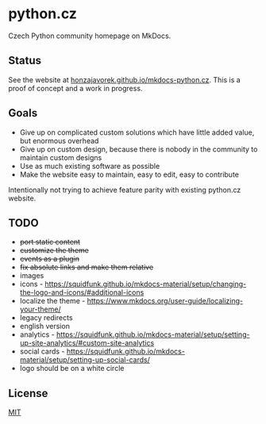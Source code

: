# python.cz

Czech Python community homepage on MkDocs.

## Status

See the website at [honzajavorek.github.io/mkdocs-python.cz](https://honzajavorek.github.io/mkdocs-python.cz/).
This is a proof of concept and a work in progress.

## Goals

-   Give up on complicated custom solutions which have little added value, but enormous overhead
-   Give up on custom design, because there is nobody in the community to maintain custom designs
-   Use as much existing software as possible
-   Make the website easy to maintain, easy to edit, easy to contribute

Intentionally not trying to achieve feature parity with existing python.cz website.

## TODO

-   ~~port static content~~
-   ~~customize the theme~~
-   ~~events as a plugin~~
-   ~~fix absolute links and make them relative~~
-   images
-   icons - https://squidfunk.github.io/mkdocs-material/setup/changing-the-logo-and-icons/#additional-icons
-   localize the theme - https://www.mkdocs.org/user-guide/localizing-your-theme/
-   legacy redirects
-   english version
-   analytics - https://squidfunk.github.io/mkdocs-material/setup/setting-up-site-analytics/#custom-site-analytics
-   social cards - https://squidfunk.github.io/mkdocs-material/setup/setting-up-social-cards/
-   logo should be on a white circle

## License

[MIT](LICENSE)

